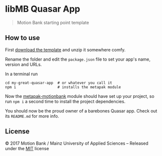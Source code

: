 # libMB Quasar App

> Motion Bank starting point template

## How to use

First [download the template](https://github.com/motionbank/libmb-quasar-app/archive/master.zip)
and unzip it somewhere comfy.

Rename the folder and edit the ``package.json`` file to set your app's name, version and URLs.

In a terminal run
```shell
cd my-great-quasar-app  # or whatever you call it
npm i                   # installs the metapak module
```

Now the [metapak-motionbank](https://github.com/motionbank/metapak-motionbank) module
should have set up your project, so run ``npm i`` a second time to install the project dependencies.

You should now be the proud owner of a barebones Quasar app. Check out its ``README.md`` for more info.

## License

:copyright: 2017 Motion Bank / Mainz University of Applied Sciences – 
Released under the [MIT](https://github.com/motionbank/metapak-motionbank/blob/master/LICENSE) license
